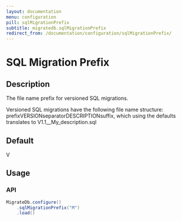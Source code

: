 ```yaml
---
layout: documentation
menu: configuration
pill: sqlMigrationPrefix
subtitle: migratedb.sqlMigrationPrefix
redirect_from: /documentation/configuration/sqlMigrationPrefix/
---
```


# SQL Migration Prefix

## Description

The file name prefix for versioned SQL migrations.

Versioned SQL migrations have the following file name structure: prefixVERSIONseparatorDESCRIPTIONsuffix, which using
the defaults translates to V1.1__My_description.sql

## Default

V

## Usage

### API

```java
MigrateDb.configure()
    .sqlMigrationPrefix("M")
    .load()
```
